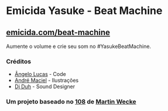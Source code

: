 # Emicida Yasuke  - Beat Machine
## [emicida.com/beat-machine](https://emicida.com/beat-machine)

Aumente o volume e crie seu som no #YasukeBeatMachine. 

### Créditos
- [Ângelo Lucas](http://angelolucas.github.io) - Code
- [André Maciel](http://blackmadre.com) - Ilustrações
- [Dj Duh](https://soundcloud.com/dj-duhproducer) - Sound Designer

### Um projeto baseado no [108](http://martinwecke.de/108) de [Martin Wecke](https://github.com/hatsumatsu)
